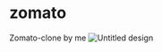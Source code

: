 # zomato
Zomato-clone by me
![Untitled design](https://user-images.githubusercontent.com/67635283/179980812-7ccc06c5-6a5b-4d10-ad7b-89977fa4fec1.png)

